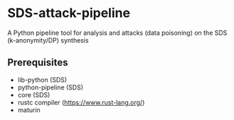 # SDS-attack-pipeline
A Python pipeline tool for analysis and attacks (data poisoning) on the SDS (k-anonymity/DP) synthesis

## Prerequisites
- lib-python (SDS)
- python-pipeline (SDS)
- core (SDS)
- rustc compiler (https://www.rust-lang.org/)
- maturin
